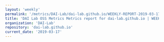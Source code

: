 ```yaml
---
layout: 'weekly'
permalink: '/metrics/DAI-Lab/dai-lab.github.io/WEEKLY-REPORT-2019-03-17'
title: 'DAI Lab OSS Metrics Metrics report for dai-lab.github.io | WEEKLY-REPORT-2019-03-17'
organization: 'DAI-Lab'
repository: 'dai-lab.github.io'
current_date: '2019-03-17'
---
```

